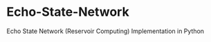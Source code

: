 Echo-State-Network
==================

Echo State Network (Reservoir Computing) Implementation in Python
